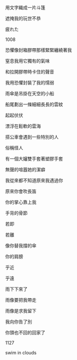 
用文字織成一片斗篷

遮掩我的玩世不恭





疲れた


1008

恐懼像封箱膠帶那樣緊緊纏繞著我

窒息我用它獨有的氣味

和拉開膠帶時卡住的聲音

我用恐懼封裝了我的懦弱

雨傘是吊掛在天空的小船

船尾劃出一條細細長長的雲紋

起起伏伏

漂浮在鬆軟的雲海


搭公車會遇到一些特別的人

俗稱怪人

有一個大嬸雙手套著塑膠手套

無聲的喧囂她的潔癖

我從來都不知道原來我遇過你

原來你會吹長笛

你的掌心靠上我

手背的骨節

若即

若離

像你替我撐的傘

你的肩膀

乎近

乎遠

雨下下來了


雨像要把我帶走

雨像是求我留下

我向你告了別

你頭也不回的回家了


1127


swim in clouds 
